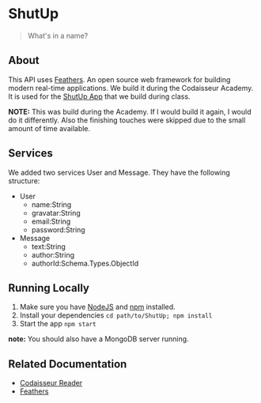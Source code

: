 # ShutUp

> What&#39;s in a name?

## About

This API uses [Feathers](http://feathersjs.com). An open source web framework for building modern real-time applications.
We build it during the Codaisseur Academy. It is used for the [ShutUp App](https://github.com/Woulei/ShutUp-UI) that we build during class.

__NOTE:__ This was build during the Academy. If I would build it again, I would do it differently. Also the finishing touches were skipped due to the small amount of time available.

## Services
We added two services User and Message. They have the following structure:
  * User
    * name:String
    * gravatar:String
    * email:String
    * password:String
  * Message
    * text:String
    * author:String
    * authorId:Schema.Types.ObjectId
 
 ## Running Locally
  1. Make sure you have [NodeJS](https://nodejs.org/) and [npm](https://www.npmjs.com/) installed.
  2. Install your dependencies
    `cd path/to/ShutUp; npm install`
  3. Start the app
    `npm start`

__note:__ You should also have a MongoDB server running.
  
  ## Related Documentation
  * [Codaisseur Reader](https://reader.codaisseur.com/courses/advanced-bootcamp-f801cb01-3c56-4975-9610-3c22e8746b97)
  * [Feathers](http://feathersjs.com)

